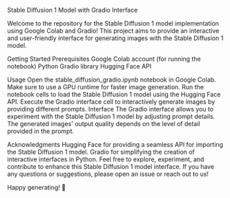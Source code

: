 Stable Diffusion 1 Model with Gradio Interface

Welcome to the repository for the Stable Diffusion 1 model implementation using Google Colab and Gradio! This project aims to provide an interactive and user-friendly interface for generating images with the Stable Diffusion 1 model.

Getting Started
Prerequisites
Google Colab account (for running the notebook)
Python
Gradio library
Hugging Face API

Usage
Open the stable_diffusion_gradio.ipynb notebook in Google Colab.
Make sure to use a GPU runtime for faster image generation.
Run the notebook cells to load the Stable Diffusion 1 model using the Hugging Face API.
Execute the Gradio interface cell to interactively generate images by providing different prompts.
Interface
The Gradio interface allows you to experiment with the Stable Diffusion 1 model by adjusting prompt details. The generated images' output quality depends on the level of detail provided in the prompt.

Acknowledgments
Hugging Face for providing a seamless API for importing the Stable Diffusion 1 model.
Gradio for simplifying the creation of interactive interfaces in Python.
Feel free to explore, experiment, and contribute to enhance this Stable Diffusion 1 model interface. If you have any questions or suggestions, please open an issue or reach out to us!

Happy generating! 🌟
